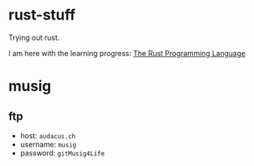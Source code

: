 # rust-stuff
Trying out rust.

I am here with the learning progress: [The Rust Programming Language](https://doc.rust-lang.org/book/ch14-02-publishing-to-crates-io.html)

# musig

## ftp
* host: `audacus.ch`
* username: `musig`
* password: `gitMusig4Life`